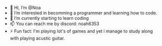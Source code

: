 - 👋 Hi, I’m @Noa
- 👀 I’m interested in becomming a programmer and learning how to code. 
- 🌱 I’m currently starting to learn coding 
- 📫 You can reach me by discord: noah6353
- ⚡ Fun fact: I'm playing lot's of games and yet i manage to study along with playing acustic guitar.

<!---
Noa262/Noa262 is a ✨ special ✨ repository because its `README.md` (this file) appears on your GitHub profile.
You can click the Preview link to take a look at your changes.
--->
